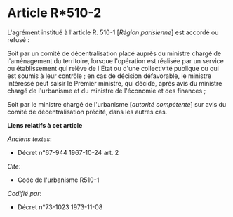 # Article R*510-2

L'agrément institué à l'article R. 510-1 [*Région parisienne*] est accordé ou refusé :

Soit par un comité de décentralisation placé auprès du ministre chargé de l'aménagement du territoire, lorsque l'opération
est réalisée par un service ou établissement qui relève de l'Etat ou d'une collectivité publique ou qui est soumis à leur
contrôle ; en cas de décision défavorable, le ministre intéressé peut saisir le Premier ministre, qui décide, après avis du
ministre chargé de l'urbanisme et du ministre de l'économie et des finances ;

Soit par le ministre chargé de l'urbanisme [*autorité compétente*] sur avis du comité de décentralisation précité, dans les
autres cas.

**Liens relatifs à cet article**

_Anciens textes_:

  - Décret n°67-944 1967-10-24 art. 2

_Cite_:

  - Code de l'urbanisme R510-1

_Codifié par_:

  - Décret n°73-1023 1973-11-08
